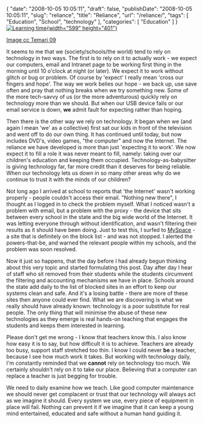 {
    "date": "2008-10-05 10:05:11",
    "draft": false,
    "publishDate": "2008-10-05 10:05:11",
    "slug": "reliance",
    "title": "Reliance",
    "url": "\/reliance\/",
    "tags": [
        "Education",
        "School",
        "technology"
    ],
    "categories": [
        "Education"
    ]
}[![Learning
time](https://turbo.geekorium.com.au/wp-content/uploads/3948369923_f1d620f00b_o1.png){width="599"
height="401"}](http://www.flickr.com/photos/34053291@N05/3948369923/ "Learning time by Temari 09, on Flickr")

[Image cc Temari
09](http://www.flickr.com/photos/34053291@N05/3948369923/%3C/figcaption%3E%3C/figure%3E)

It seems to me that we (society/schools/the world) tend to rely on
technology in two ways. The first is to rely on it to actually work - we
expect our computers, email and Intranet page to be working first thing
in the morning until 10 o'clock at night (or later). We expect it to
work without glitch or bug or problem. Of course by 'expect' I really
mean 'cross our fingers and hope'. The way we work belies our hope - we
back up, use save often and pray that nothing breaks when we try
something new. Some of the more tech-savvy of us (or the more
adventurous) quickly rely on technology more than we should. But when
our USB device fails or our email service is down, **we** admit fault
for expecting rather than hoping.

Then there is the other way we rely on technology. It began when we (and
again I mean 'we' as a collective) first sat our kids in front of the
television and went off to do our own thing. It has continued until
today, but now includes DVD's, video games, "the computer" and now the
Internet. The reliance we have developed is more than just 'expecting it
to work'. We now expect it to fill a role it was never meant to fill,
namely: taking over our children's education and keeping them occupied.
Technology-as-babysitter is giving technology far, far more credit than
it deserves for being reliable. When our technology lets us down in so
many other areas why do we continue to trust it with the minds of our
children?

Not long ago I arrived at school to reports that 'the Internet' wasn't
working properly - people couldn't access their email. "Nothing new
there", I thought as I logged in to check the problem myself. What I
noticed wasn't a problem with email, but a problem with the proxy - the
device that sits between every school in the state and the big wide
world of the Internet. It was letting everyone through without
identification, and wasn't filtering their results as it should have
been doing. Just to test this, I surfed to
[MySpace](http://www.myspace.com/ "MySpace") - a site that is definitely
on the block list - and was not stopped. I alerted the powers-that-be,
and warned the relevant people within my schools, and the problem was
soon resolved.

Now it just so happens, that the day before I had already begun thinking
about this very topic and started formulating this post. Day after day I
hear of staff who sit removed from their students while the students
circumvent the filtering and accounting mechanisms we have in place.
Schools around the state add daily to the list of blocked sites in an
effort to keep our systems clean and safe. And it's a losing battle -
there are more of these sites then anyone could ever find. What we are
discovering is what we really should have already known: technology is a
poor substitute for real people. The only thing that will minimise the
abuse of these new technologies as they emerge is real hands-on teaching
that engages the students and keeps them interested in learning.

Please don't get me wrong - I know that teachers know this. I also know
how easy it is to say, but how difficult it is to achieve. Teachers are
already too busy, support staff stretched too thin. I know I could never
**be** a teacher, because I see how much work it takes. But working with
technology daily, I'm constantly reminded that we **cannot** rely on
technology too much. We certainly shouldn't rely on it to take our
place. Believing that a computer can replace a teacher is just begging
for trouble.

We need to daily examine how we teach. Like good computer maintenance we
should never get complacent or trust that our technology will always act
as we imagine it should. Every system we use, every piece of equipment
in place will fail. Nothing can prevent it if we imagine that it can
keep a young mind entertained, educated and safe without a human hand
guiding it.
